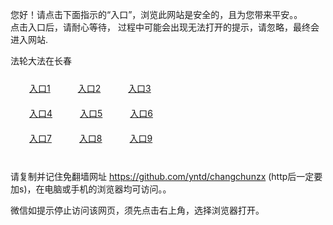 您好！请点击下面指示的“入口”，浏览此网站是安全的，且为您带来平安。。 <br/>
点击入口后，请耐心等待， 过程中可能会出现无法打开的提示，请忽略，最终会进入网站. </br>

法轮大法在长春<br/>
<div style="padding:10px"><a style="margin:20px" target="_blank" href="https://dvpj26rqzlxus.cloudfront.net/2Qpsp?mnrcsny" id="ccLink1" rel="nofollow">入口1</a> <a target="_blank" style="margin:20px" href="https://d339rnaro3mxrg.cloudfront.net/2Qpsp?jxrsfvze" id="ccLink2" rel="nofollow">入口2</a> <a style="margin:20px" target="_blank" href="https://d1icd5xtzezj4p.cloudfront.net/2Qpsp?iggarfy" id="ccLink3" rel="nofollow">入口3</a></div>

<div style="padding:10px" ><a style="margin:20px" target="_blank" href="https://dvpj26rqzlxus.cloudfront.net/2Qpsp?mnrcsny" id="ccLink4" rel="nofollow">入口4</a> <a style="margin:20px" href="https://d339rnaro3mxrg.cloudfront.net/2Qpsp?jxrsfvze" target="_blank" id="ccLink5" rel="nofollow">入口5</a> <a style="margin:20px" href="https://d1icd5xtzezj4p.cloudfront.net/2Qpsp?iggarfy" target="_blank" id="ccLink6" rel="nofollow">入口6</a></div>

<div style="padding:10px"><a style="margin:20px" target="_blank" href="https://dvpj26rqzlxus.cloudfront.net/2Qpsp?mnrcsny" id="ccLink7" rel="nofollow">入口7</a> <a style="margin:20px" href="https://d339rnaro3mxrg.cloudfront.net/2Qpsp?jxrsfvze" target="_blank" id="ccLink8" rel="nofollow">入口8</a> <a style="margin:20px" target="_blank" href="https://d1icd5xtzezj4p.cloudfront.net/2Qpsp?iggarfy" id="ccLink9" rel="nofollow">入口9</a></div>

<br/>



请复制并记住免翻墙网址 https://github.com/yntd/changchunzx (http后一定要加s)，在电脑或手机的浏览器均可访问。。<br/>

微信如提示停止访问该网页，须先点击右上角，选择浏览器打开。
